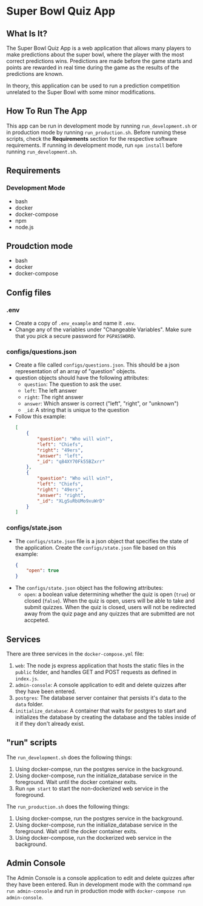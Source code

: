 # Super Bowl Quiz App

## What Is It?

The Super Bowl Quiz App is a web application that allows many players to make predictions about the super bowl, where the player with the most correct predictions wins. Predictions are made before the game starts and points are rewarded in real time during the game as the results of the predictions are known.

In theory, this application can be used to run a prediction competition unrelated to the Super Bowl with some minor modifications.

## How To Run The App

This app can be run in development mode by running `run_development.sh` or in production mode by running `run_production.sh`. Before running these scripts, check the **Requirements** section for the respective software requirements. If running in development mode, run `npm install` before running `run_development.sh`.

## Requirements

### Development Mode

* bash
* docker
* docker-compose
* npm
* node.js

## Proudction mode

* bash
* docker
* docker-compose

## Config files

### .env
* Create a copy of `.env_example` and name it `.env`.
* Change any of the variables under "Changeable Variables". Make sure that you pick a secure password for `PGPASSWORD`.

### configs/questions.json
* Create a file called `configs/questions.json`. This should be a json representation of an array of "question" objects.
* question objects should have the following attributes:
    * `question`: The question to ask the user.
    * `left`: The left answer
    * `right`: The right answer
    * `answer`: Which answer is correct ("left", "right", or "unknown")
    * `_id`: A string that is unique to the question
* Follow this example:
    ```json
    [
        {
            "question": "Who will win?",
            "left": "Chiefs",
            "right": "49ers",
            "answer": "left",
            "_id": "q84XY70Fk55BZxrr"
        },
        {
            "question": "Who will win?",
            "left": "Chiefs",
            "right": "49ers",
            "answer": "right",
            "_id": "XLgSuRbUMo9xuWrD"
        }
    ]
    ```
### configs/state.json
* The `configs/state.json` file is a json object that specifies the state of the application. Create the `configs/state.json` file based on this example:
    ```json
    {
        "open": true
    }
    ```
* The `configs/state.json` object has the following attributes:
    * `open`: a boolean value determining whether the quiz is open (`true`) or closed (`false`). When the quiz is open, users will be able to take and submit quizzes. When the quiz is closed, users will not be redirected away from the quiz page and any quizzes that are submitted are not accpeted.


## Services

There are three services in the `docker-compose.yml` file:
1. `web`: The node js express application that hosts the static files in the `public` folder, and handles GET and POST requests as defined in `index.js`.
1. `admin-console`: A console application to edit and delete quizzes after they have been entered.
1. `postgres`: The database server container that persists it's data to the `data` folder.
1. `initialize_database`: A container that waits for postgres to start and initializes the database by creating the database and the tables inside of it if they don't already exist.

## "run" scripts

The `run_development.sh` does the following things:
1. Using docker-compse, run the postgres service in the background.
1. Using docker-compose, run the initialize_database service in the foreground. Wait until the docker container exits.
1. Run `npm start` to start the non-dockerized web service in the foreground.

The `run_production.sh` does the following things:
1. Using docker-compse, run the postgres service in the background.
1. Using docker-compose, run the initialize_database service in the foreground. Wait until the docker container exits.
1. Using docker-compose, run the dockerized web service in the background.

## Admin Console

The Admin Console is a console application to edit and delete quizzes after they have been entered. Run in development mode with the command `npm run admin-console` and run in production mode with `docker-compose run admin-console`.
